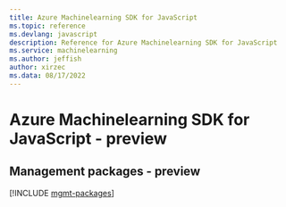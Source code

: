```yaml
---
title: Azure Machinelearning SDK for JavaScript
ms.topic: reference
ms.devlang: javascript
description: Reference for Azure Machinelearning SDK for JavaScript
ms.service: machinelearning
ms.author: jeffish
author: xirzec
ms.data: 08/17/2022
---
```

# Azure Machinelearning SDK for JavaScript - preview

## Management packages - preview
[!INCLUDE [mgmt-packages](machinelearning-mgmt-index.md)]